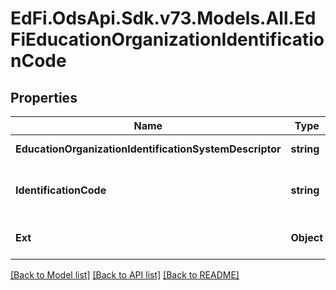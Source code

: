 # EdFi.OdsApi.Sdk.v73.Models.All.EdFiEducationOrganizationIdentificationCode

## Properties

Name | Type | Description | Notes
------------ | ------------- | ------------- | -------------
**EducationOrganizationIdentificationSystemDescriptor** | **string** | The school system, state, or agency assigning the identification code. | 
**IdentificationCode** | **string** | A unique number or alphanumeric code that is assigned to an education organization by a school, school system, state, or other agency or entity. | 
**Ext** | **Object** | Extensions to the EducationOrganizationIdentificationCode entity. | [optional] 

[[Back to Model list]](../../README.md#documentation-for-models) [[Back to API list]](../../README.md#documentation-for-api-endpoints) [[Back to README]](../../README.md)

